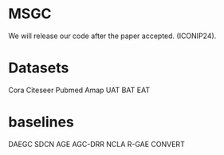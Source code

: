 # MSGC
We will release our code after the paper accepted. (ICONIP24).
# Datasets
Cora Citeseer Pubmed Amap UAT BAT EAT
# baselines
DAEGC SDCN AGE AGC-DRR NCLA R-GAE CONVERT
